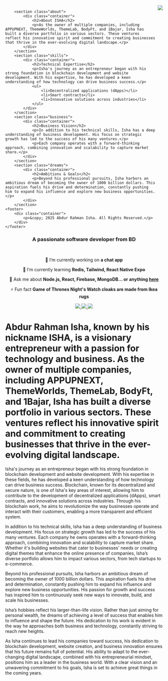  <img align="right" src="https://visitor-badge.laobi.icu/badge?page_id=salesp07.salesp07"/>


        <section class="about">
            <div class="container">
                <h2>About ISHA</h2>
                <p>As the owner of multiple companies, including APPUPNEXT, ThemeWorlds, ThemeLab, BodyFt, and 1Bajar, Isha has built a diverse portfolio in various sectors. These ventures reflect his innovative spirit and commitment to creating businesses that thrive in the ever-evolving digital landscape.</p>
            </div>
        </section>
        <section class="skills">
            <div class="container">
                <h2>Technical Expertise</h2>
                <p>Isha's journey as an entrepreneur began with his strong foundation in blockchain development and website development. With his expertise, he has developed a keen understanding of how technology can drive business success.</p>
                <ul>
                    <li>Decentralized applications (dApps)</li>
                    <li>Smart contracts</li>
                    <li>Innovative solutions across industries</li>
                </ul>
            </div>
        </section>
        <section class="business">
            <div class="container">
                <h2>Business Vision</h2>
                <p>In addition to his technical skills, Isha has a deep understanding of business development. His focus on strategic growth has led to the success of his many ventures.</p>
                <p>Each company operates with a forward-thinking approach, combining innovation and scalability to capture market share.</p>
            </div>
        </section>
        <section class="dreams">
            <div class="container">
                <h2>Ambitions & Goals</h2>
                <p>Beyond his professional pursuits, Isha harbors an ambitious dream of becoming the owner of 1000 billion dollars. This aspiration fuels his drive and determination, constantly pushing him to expand his influence and explore new business opportunities.</p>
            </div>
        </section>
    <footer>
        <div class="container">
            <p>&copy; 2025 Abdur Rahman Isha. All Rights Reserved.</p>
        </div>
    </footer>


<h3 align="center">A passionate software developer from BD</h3>
 
<br/>
 
<div  align="center"> 
     
 🔭 I’m currently working on **a chat app**
 
 🌱 I’m currently learning **Redis, Tailwind, React Native Expo**

💬 Ask me about **Node.js, React, Firebase, MongoDB... or anything [here](https://github.com/abdurrahmanisha1)**

⚡ Fun fact **Game of Thrones Night's Watch cloaks are made from Ikea rugs**
  
 </div> 
 
<div align="center"> 
  <a href="abdurrahmanisha@gmail.com" target="_blank">
    <img src="https://img.shields.io/badge/Gmail-333333?style=for-the-badge&logo=gmail&logoColor=red" />
  </a>
  <a href="https://www.linkedin.com/in/abdur-rahman-isha2023/" target="_blank">
    <img src="https://img.shields.io/badge/LinkedIn-0077B5?style=for-the-badge&logo=linkedin&logoColor=white" target="_blank" />
  </a>
  <a href="https://abdurrahmanisha.com/" target="_blank">
     <img src="https://img.shields.io/badge/Portfolio-FF5722?style=for-the-badge&logo=todoist&logoColor=white" target="_blank" /> <!-- sqlite, safari, google-chrome are other good icon options -->
  </a>
</div>

# Abdur Rahman Isha, known by his nickname ISHA, is a visionary entrepreneur with a passion for technology and business. As the owner of multiple companies, including APPUPNEXT, ThemeWorlds, ThemeLab, BodyFt, and 1Bajar, Isha has built a diverse portfolio in various sectors. These ventures reflect his innovative spirit and commitment to creating businesses that thrive in the ever-evolving digital landscape.

Isha's journey as an entrepreneur began with his strong foundation in blockchain development and website development. With his expertise in these fields, he has developed a keen understanding of how technology can drive business success. Blockchain, known for its decentralized and secure nature, is one of Isha's key areas of interest, allowing him to contribute to the development of decentralized applications (dApps), smart contracts, and innovative solutions across industries. Through his blockchain work, he aims to revolutionize the way businesses operate and interact with their customers, enabling a more transparent and efficient system.

In addition to his technical skills, Isha has a deep understanding of business development. His focus on strategic growth has led to the success of his many ventures. Each company he owns operates with a forward-thinking approach, combining innovation and scalability to capture market share. Whether it's building websites that cater to businesses' needs or creating digital themes that enhance the online presence of companies, Isha’s diverse portfolio allows him to impact various sectors, from tech startups to e-commerce.

Beyond his professional pursuits, Isha harbors an ambitious dream of becoming the owner of 1000 billion dollars. This aspiration fuels his drive and determination, constantly pushing him to expand his influence and explore new business opportunities. His passion for growth and success has inspired him to continuously seek new ways to innovate, build, and scale his businesses.

Isha’s hobbies reflect his larger-than-life vision. Rather than just aiming for personal wealth, he dreams of achieving a level of success that enables him to influence and shape the future. His dedication to his work is evident in the way he approaches both business and technology, constantly striving to reach new heights.

As Isha continues to lead his companies toward success, his dedication to blockchain development, website creation, and business innovation ensures that his future remains full of potential. His ability to adapt to the ever-changing digital landscape, combined with his entrepreneurial mindset, positions him as a leader in the business world. With a clear vision and an unwavering commitment to his goals, Isha is set to achieve great things in the coming years.